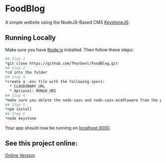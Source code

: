 # FoodBlog

A simple website using the NodeJS-Based CMS [KeystoneJS](http://keystonejs.com).

## Running Locally

Make sure you have [Node.js](http://nodejs.org/) installed. Then follow these steps:


```sh
## Step 1
*git clone https://github.com/Thorbenl/FoodBlog.git
## Step 2
*cd into the folder
## Step 3
*create a .env file with the following specs:
  * CLOUDINARY_URL
  * Optional: MONGO_URI
## Step 4
*make sure you delete the node-sass and node-sass-middleware from the package.json, and then follow instructions in the console.
## Step 5
*npm install
## Step 6
*node keystone 
```

Your app should now be running on [localhost:3000](http://localhost:3000/).

## See this project online:

[Online Version](https://radiant-dawn-76442.herokuapp.com/) 


